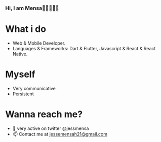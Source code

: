 ### Hi, I am Mensa👋🇬🇭🇬🇧

# What i do
- Web & Mobile Developer. 
- Languages & Frameworks: Dart & Flutter, Javascript & React & React Native. 
# Myself
- Very communicative 
- Persistent 
# Wanna reach me? 
- 💬 very active on twitter @jessmensa
- 📫 Contact me at jessemensah21@gmail.com


